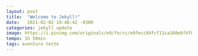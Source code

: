 ```yaml
---
layout: post
title:  "Welcome to Jekyll!"
date:   2021-02-02 19:46:42 -0300
categories: jekyll update
image: https://i.pinimg.com/originals/e9/fe/cc/e9fecc84fcf11ca160ebf4f80791d275.jpg
tempo: 1h 50min
tags: aventura teste
---
```


